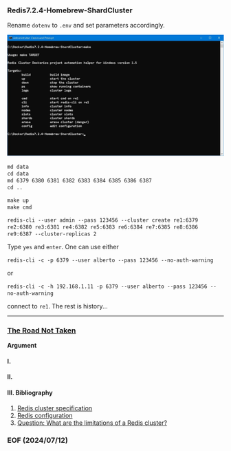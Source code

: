 ### Redis7.2.4-Homebrew-ShardCluster

Rename `dotenv` to `.env` and set parameters accordingly. 

![alt make](make.JPG)

```
md data 
cd data 
md 6379 6380 6381 6382 6383 6384 6385 6386 6387 
cd ..
```

```
make up 
make cmd 
```

```
redis-cli --user admin --pass 123456 --cluster create re1:6379 re2:6380 re3:6381 re4:6382 re5:6383 re6:6384 re7:6385 re8:6386 re9:6387 --cluster-replicas 2
```

Type `yes` and `enter`. One can use either 
```
redis-cli -c -p 6379 --user alberto --pass 123456 --no-auth-warning 
```

or 
```
redis-cli -c -h 192.168.1.11 -p 6379 --user alberto --pass 123456 --no-auth-warning
```

connect to `re1`. The rest is history...

---
### [The Road Not Taken](https://www.poetryfoundation.org/poems/44272/the-road-not-taken)

**Argument**

#### I. 


#### II.


#### III. Bibliography
1. [Redis cluster specification](https://redis.io/docs/latest/operate/oss_and_stack/reference/cluster-spec/)
2. [Redis configuration](https://redis.io/docs/latest/operate/oss_and_stack/management/config/)
3. [Question: What are the limitations of a Redis cluster?](https://www.dragonflydb.io/faq/limitations-of-redis-cluster)


### EOF (2024/07/12)
